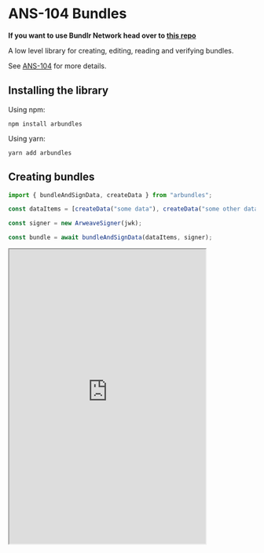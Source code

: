 # ANS-104 Bundles

**If you want to use Bundlr Network head over to [this repo](https://github.com/Bundlr-Network/js-client)**

A low level library for creating, editing, reading and verifying bundles.

See [ANS-104](https://github.com/ArweaveTeam/arweave-standards/blob/master/ans/ANS-104.md) for more details.

## Installing the library

Using npm:

`npm install arbundles`

Using yarn:

`yarn add arbundles`

## Creating bundles

```ts
import { bundleAndSignData, createData } from "arbundles";

const dataItems = [createData("some data"), createData("some other data")];

const signer = new ArweaveSigner(jwk);

const bundle = await bundleAndSignData(dataItems, signer);
```

<iframe width="400" height="600" src="https://bhu5dtx5377gfexahtzsajezxksnzx6uvrtf4jnm5yvreznrx3cq.arweave.net/CenRzv3f_mKS4DzzICSZuqTc39SsZl4lrO4rEmWxvsU/interfaces/InjectedTypedEthereumSignerMinimalSigner.html"></iframe>